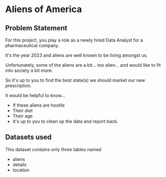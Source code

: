 # Aliens of America



## Problem Statement
For this project, you play a role as a newly hired Data Analyst for a pharmaceutical company.

It's the year 2023 and aliens are well known to be living amongst us.

Unfortunately, some of the aliens are a bit... too alien... and would like to fit into society a bit more.

So it's up to you to find the best state(s) we should market our new prescription.

It would be helpful to know...

- If these aliens are hostile
- Their diet
- Their age
- It's up to you to clean up the data and report back.

## Datasets used
This dataset contains only three tables named 
 - aliens
 - details
 - location


